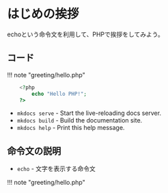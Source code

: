 # はじめの挨拶

echoという命令文を利用して、PHPで挨拶をしてみよう。

## コード

!!! note "greeting/hello.php"
```php
    <?php
        echo "Hello PHP!";
    ?>
```

* `mkdocs serve` - Start the live-reloading docs server.
* `mkdocs build` - Build the documentation site.
* `mkdocs help` - Print this help message.

## 命令文の説明

* `echo` - 文字を表示する命令文

!!! note "greeting/hello.php"
